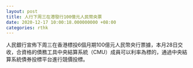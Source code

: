 ```yaml
---
layout: post
title: 人行下周三在港發行100億元人民幣央票
date: 2020-12-17 10:00:18.000000000 +08:00
categories: rthk
---
```


人民銀行宣佈下周三在香港標投6個月期100億元人民幣央行票據，本月28日交收，合資格的債務工具中央結算系統（CMU）成員可以利率為標的，通過中央結算系統債券投標平台進行競價投標。
